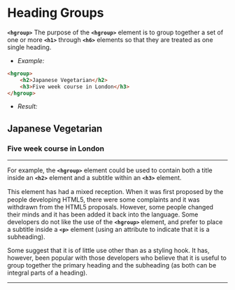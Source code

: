 # Heading Groups
**`<hgroup>`**
The purpose of the  **`<hgroup>`**  element is to group together a set of one or more **`<h1>`** through **`<h6>`** elements so that they are treated as one single heading.
- *Example:*
```html
<hgroup>
	<h2>Japanese Vegetarian</h2>
	<h3>Five week course in London</h3>
</hgroup>
```

- *Result:*
<hgroup>
	<h2>Japanese Vegetarian</h2>
	<h3>Five week course in London</h3>
</hgroup>

---
For example, the  **`<hgroup>`**  element could be used to contain both a title inside an **`<h2>`** element and a subtitle within an **`<h3>`** element.

This element has had a mixed reception. When it was ﬁrst proposed by the people developing HTML5, there were some complaints and it was withdrawn from the HTML5 proposals. However, some people changed their minds and it has been added it back into the language. Some developers do not like the use of the  **`<hgroup>`**  element, and prefer to place a subtitle inside a **`<p>`** element (using an attribute to indicate that it is a subheading).

Some suggest that it is of little use other than as a styling hook. It has, however, been popular with those developers who believe that it is useful to group together the primary heading and the subheading (as both can be integral parts of a heading).

---
